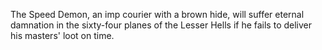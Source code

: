The Speed Demon, an imp courier with a brown hide, will suffer eternal damnation in the sixty-four planes of the Lesser Hells if he fails to deliver his masters' loot on time.